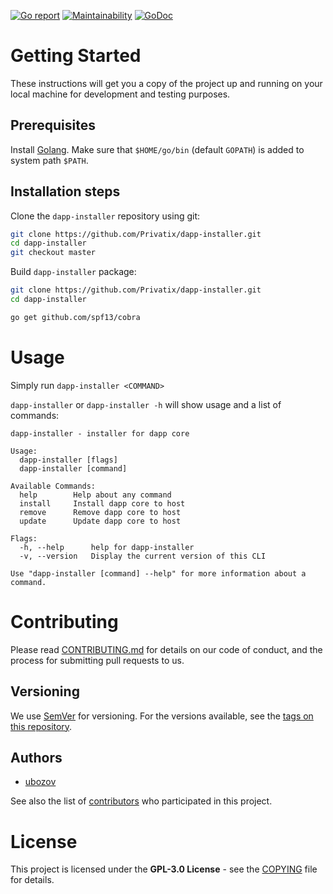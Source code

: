 [![Go report](https://goreportcard.com/badge/github.com/Privatix/dapp-installer)](https://goreportcard.com/report/github.com/Privatix/dapp-installer)
[![Maintainability](https://api.codeclimate.com/v1/badges/603af7ec449bf3ae153c/maintainability)](https://codeclimate.com/github/Privatix/dapp-installer/maintainability)
[![GoDoc](https://godoc.org/github.com/Privatix/dapp-installer?status.svg)](https://godoc.org/github.com/Privatix/dapp-installer)

# Getting Started

These instructions will get you a copy of the project up and running on your local machine for development and testing purposes.

## Prerequisites

Install [Golang](https://golang.org/doc/install). Make sure that `$HOME/go/bin` (default `GOPATH`) is added to system path `$PATH`.

## Installation steps

Clone the `dapp-installer` repository using git:

```bash
git clone https://github.com/Privatix/dapp-installer.git
cd dapp-installer
git checkout master
```

Build `dapp-installer` package:

```bash
git clone https://github.com/Privatix/dapp-installer.git
cd dapp-installer

go get github.com/spf13/cobra
```

# Usage

Simply run `dapp-installer <COMMAND>`

`dapp-installer` or `dapp-installer -h` will show usage and a list of commands:

```
dapp-installer - installer for dapp core

Usage:
  dapp-installer [flags]
  dapp-installer [command]

Available Commands:
  help        Help about any command
  install     Install dapp core to host
  remove      Remove dapp core to host
  update      Update dapp core to host

Flags:
  -h, --help      help for dapp-installer
  -v, --version   Display the current version of this CLI

Use "dapp-installer [command] --help" for more information about a command.
```

# Contributing

Please read [CONTRIBUTING.md](CONTRIBUTING.md) for details on our code of conduct, and the process for submitting pull requests to us.

## Versioning

We use [SemVer](http://semver.org/) for versioning. For the versions available, see the [tags on this repository](https://github.com/Privatix/dappctrl/tags).

## Authors

* [ubozov](https://github.com/ubozov)

See also the list of [contributors](https://github.com/Privatix/dapp-installer/contributors) who participated in this project.

# License

This project is licensed under the **GPL-3.0 License** - see the [COPYING](COPYING) file for details.
